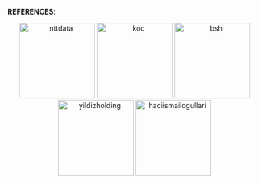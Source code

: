 
<!--
<p align="left"> 
    <img src="https://raw.githubusercontent.com/devicons/devicon/1119b9f84c0290e0f0b38982099a2bd027a48bf1/icons/html5/html5-original.svg" alt="html5" width="40" height="40"/>
     <img src="https://raw.githubusercontent.com/devicons/devicon/1119b9f84c0290e0f0b38982099a2bd027a48bf1/icons/css3/css3-original.svg" alt="css3" width="40" height="40"/> 
      <img src="https://raw.githubusercontent.com/devicons/devicon/master/icons/javascript/javascript-original.svg" alt="javascript" width="40" height="40"/>
     <img src="https://raw.githubusercontent.com/devicons/devicon/1119b9f84c0290e0f0b38982099a2bd027a48bf1/icons/typescript/typescript-original.svg" alt="typescript" width="40" height="40"/>
    <img src="https://raw.githubusercontent.com/devicons/devicon/1119b9f84c0290e0f0b38982099a2bd027a48bf1/icons/react/react-original.svg" alt="react" width="40" height="40"/>
    <img src="https://raw.githubusercontent.com/devicons/devicon/6910f0503efdd315c8f9b858234310c06e04d9c0/icons/nextjs/nextjs-original.svg" alt="nextjs" width="40" height="40"/>
    <img src="https://raw.githubusercontent.com/devicons/devicon/1119b9f84c0290e0f0b38982099a2bd027a48bf1/icons/redux/redux-original.svg" alt="redux" width="40" height="40"/> 
        <img src="https://raw.githubusercontent.com/devicons/devicon/6910f0503efdd315c8f9b858234310c06e04d9c0/icons/vitejs/vitejs-original.svg" alt="vite" width="40" height="40"/> 
      <img src="https://github.com/devicons/devicon/blob/master/icons/materialui/materialui-original.svg" alt="mui" width="40" height="40"/>
    <img src="https://raw.githubusercontent.com/devicons/devicon/6910f0503efdd315c8f9b858234310c06e04d9c0/icons/less/less-plain-wordmark.svg" alt="less" width="40" height="40"/>
     <img src="https://raw.githubusercontent.com/devicons/devicon/6910f0503efdd315c8f9b858234310c06e04d9c0/icons/antdesign/antdesign-original.svg" alt="antdesign" width="40" height="40"/> 
    <img src="https://github.com/devicons/devicon/blob/master/icons/sonarqube/sonarqube-plain-wordmark.svg" alt="sonarqube" width="40" height="40"/>
    <img src="https://www.vectorlogo.zone/logos/firebase/firebase-icon.svg" alt="firebase" width="40" height="40"/> 
   <img src="https://www.vectorlogo.zone/logos/getpostman/getpostman-icon.svg" alt="postman" width="40" height="40"/> 
    <img src="https://www.vectorlogo.zone/logos/git-scm/git-scm-icon.svg" alt="git" width="40" height="40"/> 
     <img src="https://raw.githubusercontent.com/devicons/devicon/6910f0503efdd315c8f9b858234310c06e04d9c0/icons/azure/azure-original-wordmark.svg" alt="azure" width="40" height="40"/> 
   <img src="https://raw.githubusercontent.com/devicons/devicon/6910f0503efdd315c8f9b858234310c06e04d9c0/icons/linux/linux-original.svg" alt="linux" width="40" height="40"/> 
    <img src="https://raw.githubusercontent.com/devicons/devicon/6910f0503efdd315c8f9b858234310c06e04d9c0/icons/docker/docker-original.svg" alt="docker" width="40" height="40"/>
       <img src="https://raw.githubusercontent.com/devicons/devicon/6910f0503efdd315c8f9b858234310c06e04d9c0/icons/jira/jira-original-wordmark.svg" alt="jira" width="40" height="40"/> 
                <img src="https://raw.githubusercontent.com/devicons/devicon/6910f0503efdd315c8f9b858234310c06e04d9c0/icons/swagger/swagger-original.svg" alt="jira" width="40" height="40"/> 


</p>

![Leetcode Stats](https://leetcard.jacoblin.cool/ismailhasir?border=0)
[![Anurag's GitHub stats](https://github-readme-stats.vercel.app/api?username=ismailhasir&theme=github_dark&hide_border=true&show_icons=true)](https://github.com/anuraghazra/github-readme-stats)
 ![Top Langs](https://github-readme-stats.vercel.app/api/top-langs/?username=ismailhasir&theme=github_dark&hide_border=true&show_icons=true&layout=compact)

 -->


**REFERENCES**:
<p align="center"> 
    <img src="https://media.licdn.com/dms/image/v2/D4E0BAQF4DZLU_vpdbg/company-logo_200_200/company-logo_200_200/0/1719829933436/ntt_data_business_solutions_logo?e=2147483647&v=beta&t=2CPdxlUpfFBwTlv1o-P9gvdk_brydjetR9SqqImXhsw" alt="nttdata" width="150" height="150"/>
    <img src="https://encrypted-tbn0.gstatic.com/images?q=tbn:ANd9GcQmXSAzK4GXg_IFEYMULozt-pLwF7x9fWpsKg&s" alt="koc" width="150" height="150"/> 
    <img src="https://bshtreats.co.uk/images/bsh-logo.jpg" alt="bsh" width="150" height="150"/>
    <img src="https://salesnetwork.net/cache/image/large/2023/03/3bdf73eed6fab723aa498f3a4543f0cd.jpg" alt="yildizholding" width="150" height="150"/>
    <img src="https://pbs.twimg.com/profile_images/1661984512115351554/AOyj5PKK_400x400.jpg" alt="haciismailogullari" width="150" height="150"/>

</p>

